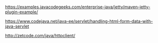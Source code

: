 https://examples.javacodegeeks.com/enterprise-java/jetty/maven-jetty-plugin-example/

https://www.codejava.net/java-ee/servlet/handling-html-form-data-with-java-servlet

http://zetcode.com/java/httpclient/
